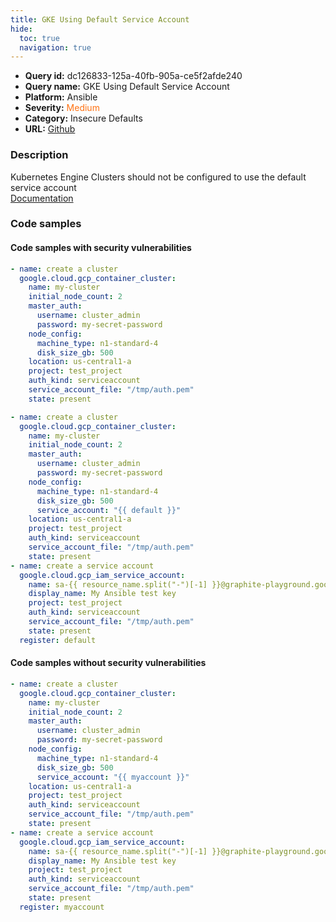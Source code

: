 ```yaml
---
title: GKE Using Default Service Account
hide:
  toc: true
  navigation: true
---
```


<style>
  .highlight .hll {
    background-color: #ff171742;
  }
  .md-content {
    max-width: 1100px;
    margin: 0 auto;
  }
</style>

-   **Query id:** dc126833-125a-40fb-905a-ce5f2afde240
-   **Query name:** GKE Using Default Service Account
-   **Platform:** Ansible
-   **Severity:** <span style="color:#ff7213">Medium</span>
-   **Category:** Insecure Defaults
-   **URL:** [Github](https://github.com/Checkmarx/kics/tree/master/assets/queries/ansible/gcp/gke_using_default_service_account)

### Description
Kubernetes Engine Clusters should not be configured to use the default service account<br>
[Documentation](https://docs.ansible.com/ansible/latest/collections/google/cloud/gcp_container_cluster_module.html#parameter-node_config/service_account)

### Code samples
#### Code samples with security vulnerabilities
```yaml title="Positive test num. 1 - yaml file" hl_lines="8"
- name: create a cluster
  google.cloud.gcp_container_cluster:
    name: my-cluster
    initial_node_count: 2
    master_auth:
      username: cluster_admin
      password: my-secret-password
    node_config:
      machine_type: n1-standard-4
      disk_size_gb: 500
    location: us-central1-a
    project: test_project
    auth_kind: serviceaccount
    service_account_file: "/tmp/auth.pem"
    state: present

```
```yaml title="Positive test num. 2 - yaml file" hl_lines="11"
- name: create a cluster
  google.cloud.gcp_container_cluster:
    name: my-cluster
    initial_node_count: 2
    master_auth:
      username: cluster_admin
      password: my-secret-password
    node_config:
      machine_type: n1-standard-4
      disk_size_gb: 500
      service_account: "{{ default }}"
    location: us-central1-a
    project: test_project
    auth_kind: serviceaccount
    service_account_file: "/tmp/auth.pem"
    state: present
- name: create a service account
  google.cloud.gcp_iam_service_account:
    name: sa-{{ resource_name.split("-")[-1] }}@graphite-playground.google.com.iam.gserviceaccount.com
    display_name: My Ansible test key
    project: test_project
    auth_kind: serviceaccount
    service_account_file: "/tmp/auth.pem"
    state: present
  register: default

```


#### Code samples without security vulnerabilities
```yaml title="Negative test num. 1 - yaml file"
- name: create a cluster
  google.cloud.gcp_container_cluster:
    name: my-cluster
    initial_node_count: 2
    master_auth:
      username: cluster_admin
      password: my-secret-password
    node_config:
      machine_type: n1-standard-4
      disk_size_gb: 500
      service_account: "{{ myaccount }}"
    location: us-central1-a
    project: test_project
    auth_kind: serviceaccount
    service_account_file: "/tmp/auth.pem"
    state: present
- name: create a service account
  google.cloud.gcp_iam_service_account:
    name: sa-{{ resource_name.split("-")[-1] }}@graphite-playground.google.com.iam.gserviceaccount.com
    display_name: My Ansible test key
    project: test_project
    auth_kind: serviceaccount
    service_account_file: "/tmp/auth.pem"
    state: present
  register: myaccount

```
